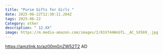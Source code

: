 ```yaml
---
title: "Purse Gifts for Girls "
date: 2025-06-22T12:30:11.204Z
tags: 2025-06-22
Category: other
description: " 12.XX"
image: https://m.media-amazon.com/images/I/81V744WnGTL._AC_SX569_.jpg
---
```

https://amzlink.to/az00mGnZW52T2     AD